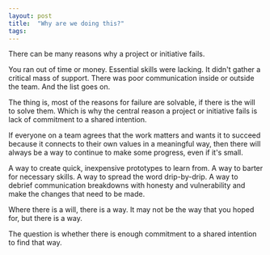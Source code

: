 ```yaml
---
layout: post
title:  "Why are we doing this?"
tags: 
---
```


There can be many reasons why a project or initiative fails.

You ran out of time or money. Essential skills were lacking. It didn't gather a critical mass of support. There was poor communication inside or outside the team. And the list goes on.

The thing is, most of the reasons for failure are solvable, if there is the will to solve them. Which is why the central reason a project or initiative fails is lack of commitment to a shared intention.

If everyone on a team agrees that the work matters and wants it to succeed because it connects to their own values in a meaningful way, then there will always be a way to continue to make some progress, even if it's small.

A way to create quick, inexpensive prototypes to learn from. A way to barter for necessary skills. A way to spread the word drip-by-drip. A way to debrief communication breakdowns with honesty and vulnerability and make the changes that need to be made.

Where there is a will, there is a way. It may not be the way that you hoped for, but there is a way.

The question is whether there is enough commitment to a shared intention to find that way.